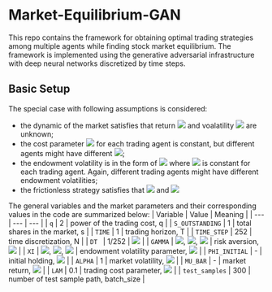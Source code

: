 # Market-Equilibrium-GAN
This repo contains the framework for obtaining optimal trading strategies among multiple agents while finding stock market equilibrium. The framework is implemented using the generative adversarial infrastructure with deep neural networks discretized by time steps.

## Basic Setup

The special case with following assumptions is considered:

* the dynamic of the market satisfies that return <img src="https://latex.codecogs.com/gif.latex?\mu_t" /> and voalatility <img src="https://latex.codecogs.com/gif.latex?\sigma_t" /> are unknown;
* the cost parameter <img src="https://latex.codecogs.com/gif.latex?\lambda" /> for each trading agent is constant, but different agents might have different <img src="https://latex.codecogs.com/gif.latex?\lambda" />;
* the endowment volatility is in the form of <img src="https://latex.codecogs.com/gif.latex?\xi_t={\xi}W_t" /> where <img src="https://latex.codecogs.com/gif.latex?{\xi}" /> is constant for each trading agent. Again, different trading agents might have different endowment volatilities; 
* the frictionless strategy satisfies that   <img src="https://latex.codecogs.com/gif.latex?\bar{b}_t=0" /> and <img src="https://latex.codecogs.com/gif.latex?\bar{a}_t=-{\xi}/{\sigma}" />

The general variables and the market parameters and their corresponding values in the code are summarized below:
| Variable | Value | Meaning |
| --- | --- | --- |
| `q`  | 2 | power of the trading cost, q |
| `S_OUTSTANDING` | 1 | total shares in the market, s |
| `TIME` | 1 | trading horizon, T |
| `TIME_STEP` | 252 |  time discretization, N |
| `DT ` | 1/252 | <img src="https://latex.codecogs.com/gif.latex?\Delta%20t={T}/{N}" />  |
| `GAMMA` | <img src="https://latex.codecogs.com/gif.latex?\gamma_1=1" />, <img src="https://latex.codecogs.com/gif.latex?\gamma_2=1" />, <img src="https://latex.codecogs.com/gif.latex?\gamma_3=2" /> | risk aversion, <img src="https://latex.codecogs.com/gif.latex?\gamma" /> |
| `XI` | <img src="https://latex.codecogs.com/gif.latex?{\xi}_1=1" />, <img src="https://latex.codecogs.com/gif.latex?{\xi}_2=2" />, <img src="https://latex.codecogs.com/gif.latex?{\xi}_3=-3" /> | endowment volatility parameter, <img src="https://latex.codecogs.com/gif.latex?{\xi}" /> |
| `PHI_INITIAL` | - | initial holding,  <img src="https://latex.codecogs.com/gif.latex?\varphi_{0-}" /> |
| `ALPHA` | 1 | market volatility,  <img src="https://latex.codecogs.com/gif.latex?\sigma " /> |
| `MU_BAR` | - | market return,  <img src="https://latex.codecogs.com/gif.latex?\mu " /> |
| `LAM` | 0.1 | trading cost parameter, <img src="https://latex.codecogs.com/gif.latex?\lambda " /> |
| `test_samples` | 300 | number of test sample path, batch_size |
